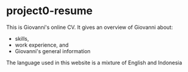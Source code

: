 # project0-resume

This is Giovanni's online CV. It gives an overview of Giovanni about:
- skills,
- work experience, and
- Giovanni's general information

The language used in this website is a mixture of English and Indonesia
